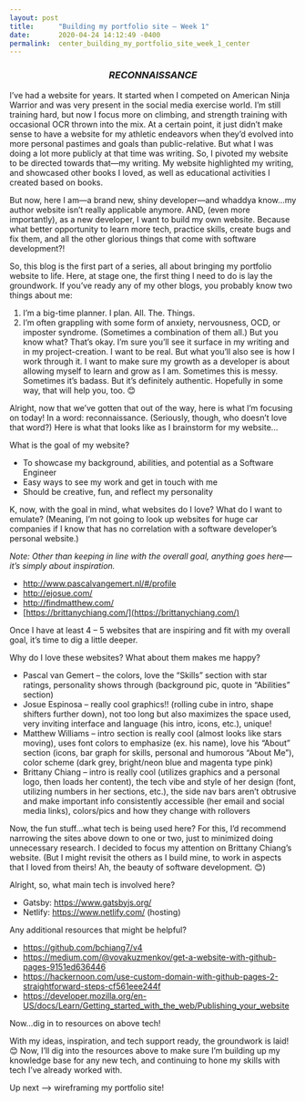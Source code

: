 ```yaml
---
layout: post
title:      "Building my portfolio site – Week 1"
date:       2020-04-24 14:12:49 -0400
permalink:  center_building_my_portfolio_site_week_1_center
---
```


### <center> *RECONNAISSANCE* </center>

I’ve had a website for years. It started when I competed on American Ninja Warrior and was very present in the social media exercise world. I’m still training hard, but now I focus more on climbing, and strength training with occasional OCR thrown into the mix. At a certain point, it just didn’t make sense to have a website for my athletic endeavors when they’d evolved into more personal pastimes and goals than public-relative. But what I was doing a lot more publicly at that time was writing. So, I pivoted my website to be directed towards that—my writing. My website highlighted my writing, and showcased other books I loved, as well as educational activities I created based on books.

But now, here I am—a brand new, shiny developer—and whaddya know…my author website isn’t really applicable anymore. AND, (even more importantly), as a new developer, I want to build my own website. Because what better opportunity to learn more tech, practice skills, create bugs and fix them, and all the other glorious things that come with software development?!

So, this blog is the first part of a series, all about bringing my portfolio website to life. Here, at stage one, the first thing I need to do is lay the groundwork. If you’ve ready any of my other blogs, you probably know two things about me:

1. I’m a big-time planner. I plan. All. The. Things. 
2. I’m often grappling with some form of anxiety, nervousness, OCD, or imposter syndrome. (Sometimes a combination of them all.) But you know what? That’s okay. I’m sure you’ll see it surface in my writing and in my project-creation. I want to be real. But what you’ll also see is how I work through it. I want to make sure my growth as a developer is about allowing myself to learn and grow as I am. Sometimes this is messy. Sometimes it’s badass. But it’s definitely authentic. Hopefully in some way, that will help you, too. 😊

Alright, now that we’ve gotten that out of the way, here is what I’m focusing on today! In a word: reconnaissance. (Seriously, though, who doesn’t love that word?) Here is what that looks like as I brainstorm for my website...

What is the goal of my website?
* To showcase my background, abilities, and potential as a Software Engineer
* Easy ways to see my work and get in touch with me
* Should be creative, fun, and reflect my personality

K, now, with the goal in mind, what websites do I love? What do I want to emulate? (Meaning, I’m not going to look up websites for huge car companies if I know that has no correlation with a software developer’s personal website.)

*Note: Other than keeping in line with the overall goal, anything goes here—it’s simply about inspiration.*
* [http://www.pascalvangemert.nl/#/profile ](http://www.pascalvangemert.nl/#/profile )
* [http://ejosue.com/ ](http://ejosue.com/)
* [http://findmatthew.com/ ](http://findmatthew.com/)
* [https://brittanychiang.com/](https://brittanychiang.com/)

Once I have at least 4 – 5 websites that are inspiring and fit with my overall goal, it’s time to dig a little deeper.

Why do I love these websites? What about them makes me happy?
* Pascal van Gemert – the colors, love the “Skills” section with star ratings, personality shows through (background pic, quote in “Abilities” section)
* Josue Espinosa – really cool graphics!! (rolling cube in intro, shape shifters further down), not too long but also maximizes the space used, very inviting interface and language (his intro, icons, etc.), unique!
* Matthew Williams – intro section is really cool (almost looks like stars moving), uses font colors to emphasize (ex. his name), love his “About” section (icons, bar graph for skills, personal and humorous “About Me”), color scheme (dark grey, bright/neon blue and magenta type pink)
* Brittany Chiang – intro is really cool (utilizes graphics and a personal logo, then loads her content), the tech vibe and style of her design (font, utilizing numbers in her sections, etc.), the side nav bars aren’t obtrusive and make important info consistently accessible (her email and social media links), colors/pics and how they change with rollovers

Now, the fun stuff…what tech is being used here? For this, I’d recommend narrowing the sites above down to one or two, just to minimized doing unnecessary research. I decided to focus my attention on Brittany Chiang’s website. (But I might revisit the others as I build mine, to work in aspects that I loved from theirs! Ah, the beauty of software development. 😊)

Alright, so, what main tech is involved here? 
* Gatsby: https://www.gatsbyjs.org/ 
* Netlify: https://www.netlify.com/ (hosting)

Any additional resources that might be helpful?
* https://github.com/bchiang7/v4
* https://medium.com/@vovakuzmenkov/get-a-website-with-github-pages-9151ed636446
* https://hackernoon.com/use-custom-domain-with-github-pages-2-straightforward-steps-cf561eee244f
* https://developer.mozilla.org/en-US/docs/Learn/Getting_started_with_the_web/Publishing_your_website

Now...dig in to resources on above tech!

With my ideas, inspiration, and tech support ready, the groundwork is laid! 😊 Now, I’ll dig into the resources above to make sure I’m building up my knowledge base for any new tech, and continuing to hone my skills with tech I’ve already worked with.

Up next --> wireframing my portfolio site!

